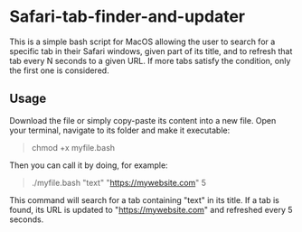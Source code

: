 # Safari-tab-finder-and-updater

This is a simple bash script for MacOS allowing the user to search for a specific tab in their Safari windows, given part of its title, and to refresh that tab every N seconds to a given URL. If more tabs satisfy the condition, only the first one is considered.

## Usage

Download the file or simply copy-paste its content into a new file. Open your terminal, navigate to its folder and make it executable:
> chmod +x myfile.bash

Then you can call it by doing, for example:
> ./myfile.bash "text" "https://mywebsite.com" 5

This command will search for a tab containing "text" in its title. If a tab is found, its URL is updated to "https://mywebsite.com" and refreshed every 5 seconds.
